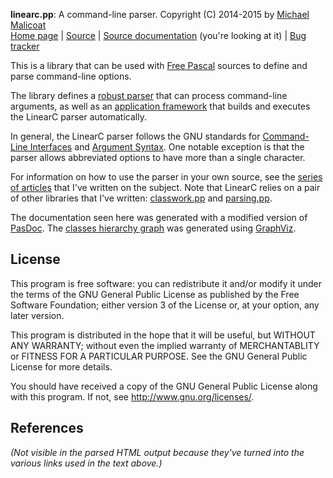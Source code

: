 **linearc.pp**: A command-line parser.
Copyright (C) 2014-2015 by [Michael Malicoat][Author]  
[Home page][] | [Source][] | [Source documentation][] (you're looking at it) |
[Bug tracker][]

This is a library that can be used with [Free Pascal][] sources to define and
parse command-line options.

The library defines a [robust parser][ALinearCParser] that can process 
command-line arguments, as well as an 
[application framework][ALinearCConsoleApplication] that builds and executes
the LinearC parser automatically.

In general, the LinearC parser follows the GNU standards for 
[Command-Line Interfaces][1] and [Argument Syntax][2].  One notable exception is
that the parser allows abbreviated options to have more than a single character.

For information on how to use the parser in your own source, see the
[series of articles][articles] that I've written on the subject.  Note that 
LinearC relies on a pair of other libraries that I've written:
[classwork.pp][] and [parsing.pp][].

The documentation seen here was generated with a modified version of [PasDoc][].
The [classes hierarchy graph](GVClasses.svg) was generated using [GraphViz][].

## License ##
This program is free software: you can redistribute it and/or modify it under
the terms of the GNU General Public License as published by the Free Software
Foundation; either version 3 of the License or, at your option, any later 
version.

This program is distributed in the hope that it will be useful, but WITHOUT ANY
WARRANTY; without even the implied warranty of MERCHANTABLITY or FITNESS FOR A
PARTICULAR PURPOSE.  See the GNU General Public License for more details.

You should have received a copy of the GNU General Public License along with
this program.  If not, see <http://www.gnu.org/licenses/>.

## References ##
_(Not visible in the parsed HTML output because they've turned into the 
various links used in the text above.)_

[Author]: http://www.circusmachina.com/gladius/Profiles/Michael
[Home page]: http://docs.circusmachina.com/libslinearc/
[Source]: https://github.com/circusmachina/libs-linearc
[Source documentation]: http://docs.circusmachina.com/libs/linearc/
[Bug tracker]: http://monkeywrench.circusmachina.com

[Free Pascal]: http://www.freepascal.org
[PasDoc]: http://pasdoc.sourceforge.net
[GraphViz]: http://www.graphviz.org

[1]: http://www.gnu.org/prep/standards/html_node/Command_002dLine-Interfaces.html#Command_002dLine-Interfaces
[2]: https://www.gnu.org/software/libc/manual/html_node/Argument-Syntax.html

[classwork.pp]: http://docs.circusmachina.com/libs/classwork/
[parsing.pp]: http://docs.circusmachina.com/libs/parsing/

[ALinearCParser]: http://docs.circusmachina.com/libs/linearc/linearc.ALinearCParser.html
[ALinearCConsoleApplication]: http://docs.circusmachina.com/libs/linearc/linearc.ALinearCConsoleApplication.html
[articles]: http://www.circusmachina.com/gladius/Tags/LinearC

